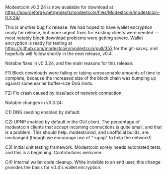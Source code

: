 Modestcoin v0.3.24 is now available for download at
https://sourceforge.net/projects/modestcoin/files/Modestcoin/modestcoin-0.3.24/

This is another bug fix release.  We had hoped to have wallet encryption ready for release, but more urgent fixes for existing clients were needed -- most notably block download problems were getting severe.  Wallet encryption is ready for testing at https://github.com/modestcoin/modestcoin/pull/352 for the git-savvy, and hopefully will follow shortly in the next release, v0.4.

Notable fixes in v0.3.24, and the main reasons for this release:

F1) Block downloads were failing or taking unreasonable amounts of time to complete, because the increased size of the block chain was bumping up against some earlier buffer-size DoS limits.

F2) Fix crash caused by loss/lack of network connection.

Notable changes in v0.3.24:

C1) DNS seeding enabled by default.

C2) UPNP enabled by default in the GUI client.  The percentage of modestcoin clients that accept incoming connections is quite small, and that is a problem.  This should help.  modestcoind, and unofficial builds, are unchanged (though we encourage use of "-upnp" to help the network!)

C3) Initial unit testing framework.  Modestcoin sorely needs automated tests, and this is a beginning.  Contributions welcome.

C4) Internal wallet code cleanup.  While invisible to an end user, this change provides the basis for v0.4's wallet encryption.
